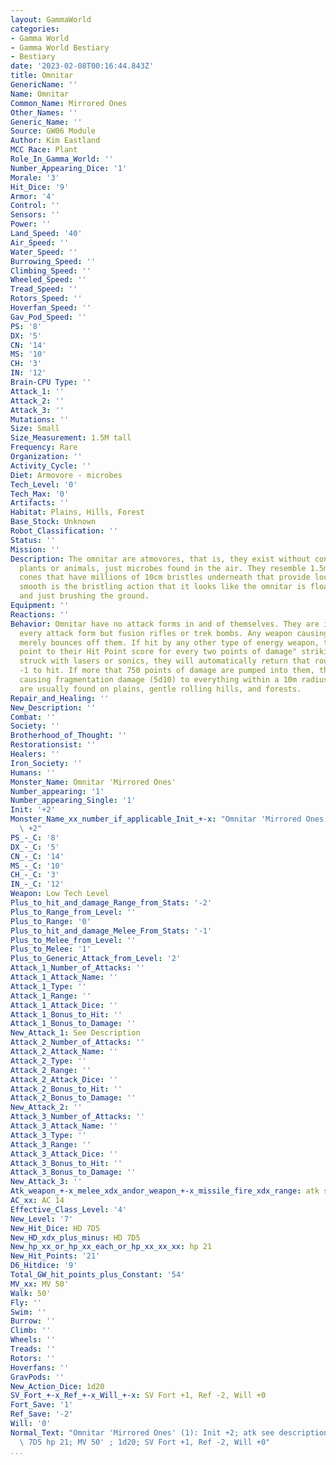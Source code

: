 ```yaml
---
layout: GammaWorld
categories:
- Gamma World
- Gamma World Bestiary
- Bestiary
date: '2023-02-08T00:16:44.843Z'
title: Omnitar
GenericName: ''
Name: Omnitar
Common_Name: Mirrored Ones
Other_Names: ''
Generic_Name: ''
Source: GW06 Module
Author: Kim Eastland
MCC Race: Plant
Role_In_Gamma_World: ''
Number_Appearing_Dice: '1'
Morale: '3'
Hit_Dice: '9'
Armor: '4'
Control: ''
Sensors: ''
Power: ''
Land_Speed: '40'
Air_Speed: ''
Water_Speed: ''
Burrowing_Speed: ''
Climbing_Speed: ''
Wheeled_Speed: ''
Tread_Speed: ''
Rotors_Speed: ''
Hoverfan_Speed: ''
Gav_Pod_Speed: ''
PS: '8'
DX: '5'
CN: '14'
MS: '10'
CH: '3'
IN: '12'
Brain-CPU Type: ''
Attack_1: ''
Attack_2: ''
Attack_3: ''
Mutations: ''
Size: Small
Size_Measurement: 1.5M tall
Frequency: Rare
Organization: ''
Activity_Cycle: ''
Diet: Armovore - microbes
Tech_Level: '0'
Tech_Max: '0'
Artifacts: ''
Habitat: Plains, Hills, Forest
Base_Stock: Unknown
Robot_Classification: ''
Status: ''
Mission: ''
Description: The omnitar are atmovores, that is, they exist without consuming any
  plants or animals, just microbes found in the air. They resemble 1.5m tall crystalline
  cones that have millions of 10cm bristles underneath that provide locomotion. So
  smooth is the bristling action that it looks like the omnitar is floating on air
  and just brushing the ground.
Equipment: ''
Reactions: ''
Behavior: Omnitar have no attack forms in and of themselves. They are immune to nearly
  every attack form but fusion rifles or trek bombs. Any weapon causing physical damage
  merely bounces off them. If hit by any other type of energy weapon, they add one
  point to their Hit Point score for every two points of damage" striking them. If
  struck with lasers or sonics, they will automatically return that round, treat as
  -1 to hit. If more that 750 points of damage are pumped into them, they will shatter
  causing fragmentation damage (5d10) to everything within a 10m radius.        Omnitars
  are usually found on plains, gentle rolling hills, and forests.
Repair_and_Healing: ''
New_Description: ''
Combat: ''
Society: ''
Brotherhood_of_Thought: ''
Restorationsist: ''
Healers: ''
Iron_Society: ''
Humans: ''
Monster_Name: Omnitar 'Mirrored Ones'
Number_appearing: '1'
Number_appearing_Single: '1'
Init: '+2'
Monster_Name_xx_number_if_applicable_Init_+-x: "Omnitar 'Mirrored Ones' (1): Init\
  \ +2"
PS_-_C: '8'
DX_-_C: '5'
CN_-_C: '14'
MS_-_C: '10'
CH_-_C: '3'
IN_-_C: '12'
Weapon: Low Tech Level
Plus_to_hit_and_damage_Range_from_Stats: '-2'
Plus_to_Range_from_Level: ''
Plus_to_Range: '0'
Plus_to_hit_and_damage_Melee_From_Stats: '-1'
Plus_to_Melee_from_Level: ''
Plus_to_Melee: '1'
Plus_to_Generic_Attack_from_Level: '2'
Attack_1_Number_of_Attacks: ''
Attack_1_Attack_Name: ''
Attack_1_Type: ''
Attack_1_Range: ''
Attack_1_Attack_Dice: ''
Attack_1_Bonus_to_Hit: ''
Attack_1_Bonus_to_Damage: ''
New_Attack_1: See Description
Attack_2_Number_of_Attacks: ''
Attack_2_Attack_Name: ''
Attack_2_Type: ''
Attack_2_Range: ''
Attack_2_Attack_Dice: ''
Attack_2_Bonus_to_Hit: ''
Attack_2_Bonus_to_Damage: ''
New_Attack_2: ''
Attack_3_Number_of_Attacks: ''
Attack_3_Attack_Name: ''
Attack_3_Type: ''
Attack_3_Range: ''
Attack_3_Attack_Dice: ''
Attack_3_Bonus_to_Hit: ''
Attack_3_Bonus_to_Damage: ''
New_Attack_3: ''
Atk_weapon_+-x_melee_xdx_andor_weapon_+-x_missile_fire_xdx_range: atk see description
AC_xx: AC 14
Effective_Class_Level: '4'
New_Level: '7'
New_Hit_Dice: HD 7D5
New_HD_xdx_plus_minus: HD 7D5
New_hp_xx_or_hp_xx_each_or_hp_xx_xx_xx: hp 21
New_Hit_Points: '21'
D6_Hitdice: '9'
Total_GW_hit_points_plus_Constant: '54'
MV_xx: MV 50'
Walk: 50'
Fly: ''
Swim: ''
Burrow: ''
Climb: ''
Wheels: ''
Treads: ''
Rotors: ''
Hoverfans: ''
GravPods: ''
New_Action_Dice: 1d20
SV_Fort_+-x_Ref_+-x_Will_+-x: SV Fort +1, Ref -2, Will +0
Fort_Save: '1'
Ref_Save: '-2'
Will: '0'
Normal_Text: "Omnitar 'Mirrored Ones' (1): Init +2; atk see description; AC 14; HD\
  \ 7D5 hp 21; MV 50' ; 1d20; SV Fort +1, Ref -2, Will +0"
...
```

